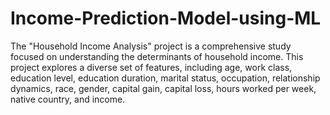 # Income-Prediction-Model-using-ML

The "Household Income Analysis" project is a comprehensive study focused on understanding the determinants of household income. This project explores a diverse set of features, including age, work class, education level, education duration, marital status, occupation, relationship dynamics, race, gender, capital gain, capital loss, hours worked per week, native country, and income.


